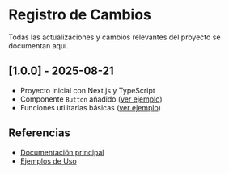 # Registro de Cambios

Todas las actualizaciones y cambios relevantes del proyecto se documentan aquí.

## [1.0.0] - 2025-08-21

- Proyecto inicial con Next.js y TypeScript
- Componente `Button` añadido ([ver ejemplo](./UsageExamples.md#uso-del-componente-button))
- Funciones utilitarias básicas ([ver ejemplo](./UsageExamples.md#uso-de-funciones-utilitarias))

## Referencias

- [Documentación principal](./README.md)
- [Ejemplos de Uso](./UsageExamples.md)
